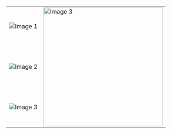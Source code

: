 
<table style="border-collapse: collapse;" align="center" >
  <tr>
    <td>
        <img src="https://skillicons.dev/icons?i=java,python,c,cs,cpp,javascript,typescript" alt="Image 1" >
    </td>
    <td rowspan="3">
      <img width="324" src="https://github-readme-stats.vercel.app/api/top-langs/?username=R-a-d-u&langs_count=12&hide_progress=false&layout=compact&theme=transparent&text_color=1E90FF&title_color=1E90FF&border_radius=10&hide=css,c,c%2B%2B&hide_border=true&size_weight=0.5&count_weight=0.5&exclude_repo=github-readme-stats" alt="Image 3" >
    </td>
  </tr>
  <tr>
    <td>
      <img src="https://skillicons.dev/icons?i=vite,angular,react,svelte,bootstrap,html,css" alt="Image 2" >
    </td>
  </tr>
  <tr>
    <td>
      <img src="https://skillicons.dev/icons?i=linux,mysql,gradle,firebase,vue,nodejs,pinia" alt="Image 3" >
    </td>
  </tr>
</table>

